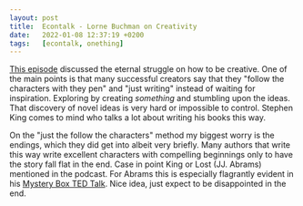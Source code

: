 ```yaml
---
layout: post
title:  Econtalk - Lorne Buchman on Creativity
date:   2022-01-08 12:37:19 +0200
tags:   [econtalk, onething]
---
```


[This episode](https://www.econtalk.org/lorne-buchman-on-creativity-leadership-and-art/) discussed the eternal struggle
on how to be creative. One of the main points is that many successful creators say that they "follow the characters with
they pen" and "just writing" instead of waiting for inspiration. Exploring by creating _something_ and stumbling upon
the ideas. That discovery of novel ideas is very hard or impossible to control. Stephen King comes to mind who talks a
lot about writing his books this way.

On the "just the follow the characters" method my biggest worry is the endings, which they did get into albeit very
briefly. Many authors that write this way write excellent characters with compelling beginnings only to have the story
fall flat in the end. Case in point King or Lost (JJ. Abrams) mentioned in the podcast. For Abrams this is especially
flagrantly evident in his [Mystery Box TED Talk](https://www.ted.com/talks/j_j_abrams_the_mystery_box). Nice idea, just
expect to be disappointed in the end.
